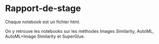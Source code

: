 # Rapport-de-stage

Chaque notebook est un fichier html.

On y retrouve les notebooks sur les méthodes Images Similarity, AutoML, AutoML+Image Similarity et SuperGlue.
